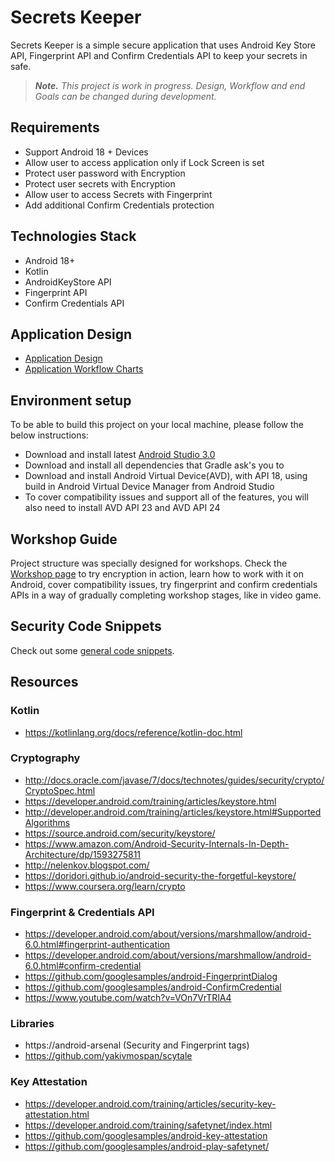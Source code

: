 # Secrets Keeper

Secrets Keeper is a simple secure application that uses Android Key Store API, Fingerprint API and Confirm Credentials API to keep your secrets in safe.

> _**Note.** This project is work in progress. Design, Workflow and end Goals can be changed during development._

## Requirements

- Support Android 18 + Devices
- Allow user to access application only if Lock Screen is set
- Protect user password with Encryption
- Protect user secrets with Encryption
- Allow user to access Secrets with Fingerprint
- Add additional Confirm Credentials  protection

## Technologies Stack

- Android 18+
- Kotlin
- AndroidKeyStore API
- Fingerprint API
- Confirm Credentials API

## Application Design

- [Application Design](/pages/design.md)
- [Application Workflow Charts](/pages/workflow.md)


## Environment setup

To be able to build this project on your local machine, please follow the below instructions:

- Download and install latest [Android Studio 3.0](https://developer.android.com/studio/preview/index.html)
- Download and install all dependencies that Gradle ask's you to
- Download and install Android Virtual Device(AVD), with API 18, using build in Android Virtual Device Manager from Android Studio
- To cover compatibility issues and support all of the features, you will also need to install AVD API 23 and AVD API 24

## Workshop Guide

Project structure was specially designed for workshops. Check the [Workshop page](/pages/workshop.md) to try encryption in action, learn how to work
with it on Android, cover compatibility issues, try fingerprint and confirm credentials APIs in a way of gradually completing 
workshop stages, like in video game.

## Security Code Snippets

Check out some [general code snippets](/pages/code-snippets.md).

## Resources

### Kotlin

- https://kotlinlang.org/docs/reference/kotlin-doc.html

### Cryptography

- http://docs.oracle.com/javase/7/docs/technotes/guides/security/crypto/CryptoSpec.html
- https://developer.android.com/training/articles/keystore.html
- http://developer.android.com/training/articles/keystore.html#SupportedAlgorithms
- https://source.android.com/security/keystore/
- https://www.amazon.com/Android-Security-Internals-In-Depth-Architecture/dp/1593275811
- http://nelenkov.blogspot.com/
- https://doridori.github.io/android-security-the-forgetful-keystore/
- https://www.coursera.org/learn/crypto

### Fingerprint & Credentials API

- https://developer.android.com/about/versions/marshmallow/android-6.0.html#fingerprint-authentication
- https://developer.android.com/about/versions/marshmallow/android-6.0.html#confirm-credential
- https://github.com/googlesamples/android-FingerprintDialog
- https://github.com/googlesamples/android-ConfirmCredential
- https://www.youtube.com/watch?v=VOn7VrTRlA4

### Libraries

- https://android-arsenal (Security and Fingerprint tags)
- https://github.com/yakivmospan/scytale

### Key Attestation

- https://developer.android.com/training/articles/security-key-attestation.html
- https://developer.android.com/training/safetynet/index.html
- https://github.com/googlesamples/android-key-attestation
- https://github.com/googlesamples/android-play-safetynet/